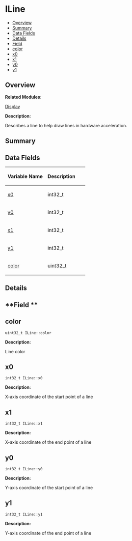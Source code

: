# ILine<a name="ZH-CN_TOPIC_0000001054799603"></a>

-   [Overview](#section1079366723165631)
-   [Summary](#section587598333165631)
-   [Data Fields](#pub-attribs)
-   [Details](#section425577645165631)
-   [Field](#section2102651958165631)
-   [color](#add02707d232b4078a1fdf72e546fd936)
-   [x0](#a8bb97958c8417054fa0454639ac489ea)
-   [x1](#a94eef2387a316b10bb4927aedf584552)
-   [y0](#a0d589a2bb64946f9e0f77f3785768387)
-   [y1](#ab586d95d46d0e5abdbfdfc1bb450f626)

## **Overview**<a name="section1079366723165631"></a>

**Related Modules:**

[Display](Display.md)

**Description:**

Describes a line to help draw lines in hardware acceleration. 

## **Summary**<a name="section587598333165631"></a>

## Data Fields<a name="pub-attribs"></a>

<a name="table1652954466165631"></a>
<table><thead align="left"><tr id="row878602158165631"><th class="cellrowborder" valign="top" width="50%" id="mcps1.1.3.1.1"><p id="p1505975846165631"><a name="p1505975846165631"></a><a name="p1505975846165631"></a>Variable Name</p>
</th>
<th class="cellrowborder" valign="top" width="50%" id="mcps1.1.3.1.2"><p id="p1229067773165631"><a name="p1229067773165631"></a><a name="p1229067773165631"></a>Description</p>
</th>
</tr>
</thead>
<tbody><tr id="row1860854518165631"><td class="cellrowborder" valign="top" width="50%" headers="mcps1.1.3.1.1 "><p id="p670689013165631"><a name="p670689013165631"></a><a name="p670689013165631"></a><a href="ILine.md#a8bb97958c8417054fa0454639ac489ea">x0</a></p>
</td>
<td class="cellrowborder" valign="top" width="50%" headers="mcps1.1.3.1.2 "><p id="p1840020112165631"><a name="p1840020112165631"></a><a name="p1840020112165631"></a>int32_t </p>
</td>
</tr>
<tr id="row1372918216165631"><td class="cellrowborder" valign="top" width="50%" headers="mcps1.1.3.1.1 "><p id="p221244755165631"><a name="p221244755165631"></a><a name="p221244755165631"></a><a href="ILine.md#a0d589a2bb64946f9e0f77f3785768387">y0</a></p>
</td>
<td class="cellrowborder" valign="top" width="50%" headers="mcps1.1.3.1.2 "><p id="p804415729165631"><a name="p804415729165631"></a><a name="p804415729165631"></a>int32_t </p>
</td>
</tr>
<tr id="row1174484132165631"><td class="cellrowborder" valign="top" width="50%" headers="mcps1.1.3.1.1 "><p id="p228694660165631"><a name="p228694660165631"></a><a name="p228694660165631"></a><a href="ILine.md#a94eef2387a316b10bb4927aedf584552">x1</a></p>
</td>
<td class="cellrowborder" valign="top" width="50%" headers="mcps1.1.3.1.2 "><p id="p427853810165631"><a name="p427853810165631"></a><a name="p427853810165631"></a>int32_t </p>
</td>
</tr>
<tr id="row199031849165631"><td class="cellrowborder" valign="top" width="50%" headers="mcps1.1.3.1.1 "><p id="p753840663165631"><a name="p753840663165631"></a><a name="p753840663165631"></a><a href="ILine.md#ab586d95d46d0e5abdbfdfc1bb450f626">y1</a></p>
</td>
<td class="cellrowborder" valign="top" width="50%" headers="mcps1.1.3.1.2 "><p id="p992396229165631"><a name="p992396229165631"></a><a name="p992396229165631"></a>int32_t </p>
</td>
</tr>
<tr id="row1535427531165631"><td class="cellrowborder" valign="top" width="50%" headers="mcps1.1.3.1.1 "><p id="p964901728165631"><a name="p964901728165631"></a><a name="p964901728165631"></a><a href="ILine.md#add02707d232b4078a1fdf72e546fd936">color</a></p>
</td>
<td class="cellrowborder" valign="top" width="50%" headers="mcps1.1.3.1.2 "><p id="p1559724482165631"><a name="p1559724482165631"></a><a name="p1559724482165631"></a>uint32_t </p>
</td>
</tr>
</tbody>
</table>

## **Details**<a name="section425577645165631"></a>

## **Field **<a name="section2102651958165631"></a>

## color<a name="add02707d232b4078a1fdf72e546fd936"></a>

```
uint32_t ILine::color
```

 **Description:**

Line color 

## x0<a name="a8bb97958c8417054fa0454639ac489ea"></a>

```
int32_t ILine::x0
```

 **Description:**

X-axis coordinate of the start point of a line 

## x1<a name="a94eef2387a316b10bb4927aedf584552"></a>

```
int32_t ILine::x1
```

 **Description:**

X-axis coordinate of the end point of a line 

## y0<a name="a0d589a2bb64946f9e0f77f3785768387"></a>

```
int32_t ILine::y0
```

 **Description:**

Y-axis coordinate of the start point of a line 

## y1<a name="ab586d95d46d0e5abdbfdfc1bb450f626"></a>

```
int32_t ILine::y1
```

 **Description:**

Y-axis coordinate of the end point of a line 

